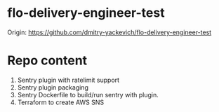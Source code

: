 # flo-delivery-engineer-test

Origin: https://github.com/dmitry-yackevich/flo-delivery-engineer-test

# Repo content
1) Sentry plugin with ratelimit support
2) Sentry plugin packaging
3) Sentry Dockerfile to build/run sentry with plugin. 
3) Terraform to create AWS SNS
